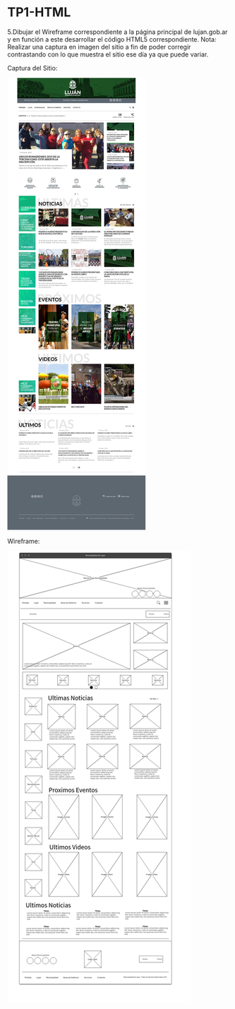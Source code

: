 # TP1-HTML  
5.Dibujar el Wireframe correspondiente a la página principal de lujan.gob.ar y en función a este
desarrollar el código HTML5 correspondiente. Nota: Realizar una captura en imagen del sitio a
fin de poder corregir contrastando con lo que muestra el sitio ese día ya que puede variar.
  
Captura del Sitio:  
  
![captura_sitio](screencapture-lujan-gob-ar.png "captura-lujan-gob-ar")  
  
Wireframe:  
  
![wireframe_sitio](wireframe.png "wireframe-lujan-gob-ar")
